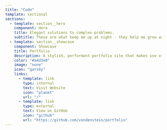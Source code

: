 ```yaml
---
title: "Code"
template: sectional
sections:
  - template: section__hero
    component: Hero
    title: Elegant solutions to complex problems.
    subtitle: These are what keep me up at night - they help me grow as a developer and problem-solver. Take a look at the ones that I found interesting.
  - template: section__showcase
    component: Showcase
    title: Portfolio
    description: A stylish, performant portfolio site that makes use of Forestry, the GitHub GraphQL API, an MDX-based blog, and other Gatsby plugins/features to create a full-featured personal portfolio.
    color: "#a4d3e0"
    image: "none"
    icon: "gatsby"
    links:
      - template: link
        type: internal
        text: Visit Website
        icon: "planet"
        url: "/"
      - template: link
        type: external
        text: View on GitHub
        icon: "github"
        url: "https://github.com/vondenstein/portfolio"
---
```

